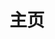 ---
layout: home
title: 主页
hero:
  name: ZiuChen
  text: 无限进步.
  tagline:  Infinite Progress...
  actions:
  - theme: brand
    text: Get Started
    link: /self/
  - theme: alt
    text: View on GitHub
    link: https://github.com/ZiuChen
features:
  - icon: 🎓
    title: Electronic Information Major
    details: 电子信息工程
  - icon: 🎯
    title: JavaScript & TypeScript
    details: 自学前端 热爱技术
  - icon: 👆
    title: See more information
    details: 访问导航栏查看更多信息
---